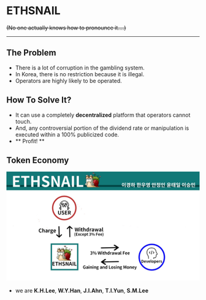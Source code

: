 # ETHSNAIL

~~(No one actually knows how to pronounce it....)~~

---------

## The Problem
   * There is a lot of corruption in the gambling system.
   * In Korea, there is no restriction because it is illegal.
   * Operators are highly likely to be operated.

## How To Solve It?
* It can use a completely **decentralized** platform that operators cannot touch.
* And, any controversial portion of the dividend rate or manipulation is executed within a 100% publicized code.
* ** Profit! **

## Token Economy
![tocken economy](https://raw.githubusercontent.com/cokia/ETHSNAIL/master/Tocken%20Economy.jpg)
* we are **K.H.Lee**, **W.Y.Han**, **J.I.Ahn**, **T.I.Yun**, **S.M.Lee**
